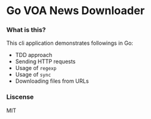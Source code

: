 # Go VOA News Downloader

### What is this?

This cli application demonstrates followings in Go:

- TDD approach
- Sending HTTP requests
- Usage of `regexp`
- Usage of `sync`
- Downloading files from URLs

### Liscense
MIT
